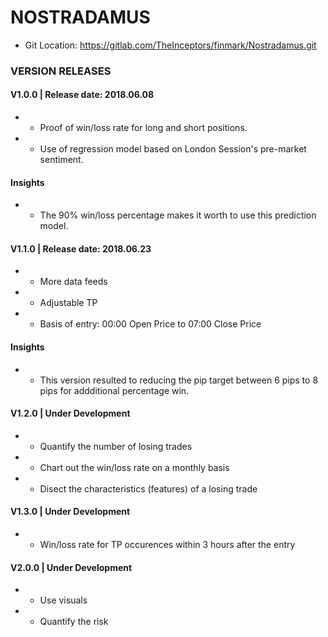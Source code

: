 # NOSTRADAMUS
*   Git Location: https://gitlab.com/TheInceptors/finmark/Nostradamus.git

### VERSION RELEASES
#### V1.0.0 | Release date: 2018.06.08 
*   - Proof of win/loss rate for long and short positions.
*   - Use of regression model based on London Session's pre-market sentiment.

#### Insights
*   - The 90% win/loss percentage makes it worth to use this prediction model.

#### V1.1.0 | Release date: 2018.06.23
*   - More data feeds
*   - Adjustable TP 
*   - Basis of entry: 00:00 Open Price to 07:00 Close Price

#### Insights
*   - This version resulted to reducing the pip target between 6 pips to 8 pips for addditional             percentage win. 

#### V1.2.0 | Under Development
*   - Quantify the number of losing trades
*   - Chart out the win/loss rate on a monthly basis
*   - Disect the characteristics (features) of a losing trade

#### V1.3.0 | Under Development
*   - Win/loss rate for TP occurences within 3 hours after the entry

#### V2.0.0 | Under Development
*   - Use visuals
*   - Quantify the risk


